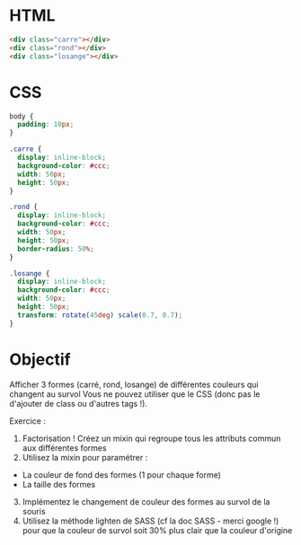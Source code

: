 # HTML
```html
<div class="carre"></div>
<div class="rond"></div>
<div class="losange"></div>
```

# CSS
```css
body {
  padding: 10px;
}

.carre {
  display: inline-block;
  background-color: #ccc;
  width: 50px;
  height: 50px;
}

.rond {
  display: inline-block;
  background-color: #ccc;
  width: 50px;
  height: 50px;
  border-radius: 50%;
}

.losange {
  display: inline-block;
  background-color: #ccc;
  width: 50px;
  height: 50px;
  transform: rotate(45deg) scale(0.7, 0.7);
}
```

# Objectif
Afficher 3 formes (carré, rond, losange) de différentes couleurs qui changent au survol
  Vous ne pouvez utiliser que le CSS (donc pas le d'ajouter de class ou d'autres tags !). 

Exercice :
1. Factorisation ! Créez un mixin qui regroupe tous les attributs commun aux différentes formes
2. Utilisez la mixin pour paramétrer :
  - La couleur de fond des formes (1 pour chaque forme)
  - La taille des formes
3. Implémentez le changement de couleur des formes au survol de la souris
4. Utilisez la méthode lighten de SASS (cf la doc SASS - merci google !) pour que la couleur de survol soit 30% plus clair que la couleur d'origine